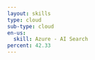 ```yaml
---
layout: skills
type: cloud
sub-type: cloud
en-us:
  skill: Azure - AI Search
percent: 42.33
---
```

